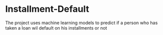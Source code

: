 # Installment-Default
The project uses machine learning models to predict if a person who has taken a loan wil default on his installments or not
